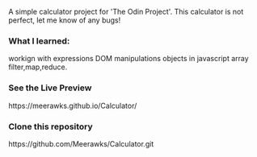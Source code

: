 A simple  calculator project for 'The Odin Project'.
This calculator is not perfect, let me know of any bugs!

<h3>What I learned:</h3>
workign with expressions
DOM manipulations
objects in javascript
array filter,map,reduce.

<h3>See the Live Preview</h3>
https://meerawks.github.io/Calculator/

<h3>Clone this repository</h3>
https://github.com/Meerawks/Calculator.git

